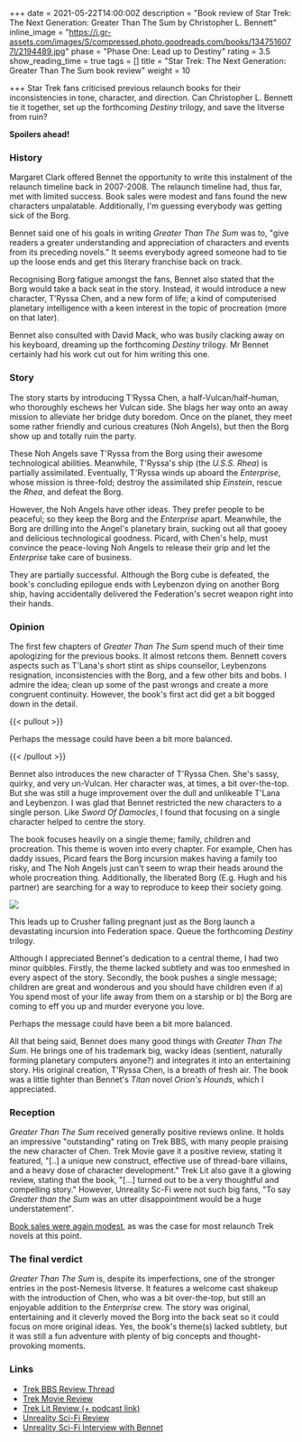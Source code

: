 +++
date = 2021-05-22T14:00:00Z
description = "Book review of Star Trek: The Next Generation: Greater Than The Sum by Christopher L. Bennett"
inline_image = "https://i.gr-assets.com/images/S/compressed.photo.goodreads.com/books/1347516077l/2194489.jpg"
phase = "Phase One: Lead up to Destiny"
rating = 3.5
show_reading_time = true
tags = []
title = "Star Trek: The Next Generation: Greater Than The Sum book review"
weight = 10

+++
Star Trek fans criticised previous relaunch books for their inconsistencies in tone, character, and direction. Can Christopher L. Bennett tie it together, set up the forthcoming _Destiny_ trilogy, and save the litverse from ruin?

**Spoilers ahead!**

<!--more-->

### History

Margaret Clark offered Bennet the opportunity to write this instalment of the relaunch timeline back in 2007-2008. The relaunch timeline had, thus far, met with limited success. Book sales were modest and fans found the new characters unpalatable. Additionally, I'm guessing everybody was getting sick of the Borg.

Bennet said one of his goals in writing _Greater Than The Sum_ was to, "give readers a greater understanding and appreciation of characters and events from its preceding novels." It seems everybody agreed someone had to tie up the loose ends and get this literary franchise back on track.

Recognising Borg fatigue amongst the fans, Bennet also stated that the Borg would take a back seat in the story. Instead, it would introduce a new character, T’Ryssa Chen, and a new form of life; a kind of computerised planetary intelligence with a keen interest in the topic of procreation (more on that later).

Bennet also consulted with David Mack, who was busily clacking away on his keyboard, dreaming up the forthcoming _Destiny_ trilogy. Mr Bennet certainly had his work cut out for him writing this one.

### Story

The story starts by introducing T’Ryssa Chen, a half-Vulcan/half-human, who thoroughly eschews her Vulcan side. She blags her way onto an away mission to alleviate her bridge duty boredom. Once on the planet, they meet some rather friendly and curious creatures (Noh Angels), but then the Borg show up and totally ruin the party.

These Noh Angels save T'Ryssa from the Borg using their awesome technological abilities. Meanwhile, T'Ryssa's ship (the _U.S.S. Rhea_) is partially assimilated. Eventually, T'Ryssa winds up aboard the _Enterprise_, whose mission is three-fold; destroy the assimilated ship _Einstein_, rescue the _Rhea_, and defeat the Borg.

However, the Noh Angels have other ideas. They prefer people to be peaceful; so they keep the Borg and the _Enterprise_ apart. Meanwhile, the Borg are drilling into the Angel's planetary brain, sucking out all that gooey and delicious technological goodness. Picard, with Chen's help, must convince the peace-loving Noh Angels to release their grip and let the _Enterprise_ take care of business.

They are partially successful. Although the Borg cube is defeated, the book's concluding epilogue ends with Leybenzon dying on another Borg ship, having accidentally delivered the Federation's secret weapon right into their hands.

### Opinion

The first few chapters of _Greater Than The Sum_ spend much of their time apologizing for the previous books. It almost retcons them. Bennett covers aspects such as T'Lana's short stint as ships counsellor, Leybenzons resignation, inconsistencies with the Borg, and a few other bits and bobs. I admire the idea; clean up some of the past wrongs and create a more congruent continuity. However, the book's first act did get a bit bogged down in the detail.

{{< pullout >}}

Perhaps the message could have been a bit more balanced.

{{< /pullout >}}

Bennet also introduces the new character of T'Ryssa Chen. She's sassy, quirky, and very un-Vulcan. Her character was, at times, a bit over-the-top. But she was still a huge improvement over the dull and unlikeable T'Lana and Leybenzon. I was glad that Bennet restricted the new characters to a single person. Like _Sword Of Damocles_, I found that focusing on a single character helped to centre the story.

The book focuses heavily on a single theme; family, children and procreation. This theme is woven into every chapter. For example, Chen has daddy issues, Picard fears the Borg incursion makes having a family too risky, and The Noh Angels just can't seem to wrap their heads around the whole procreation thing. Additionally, the liberated Borg (E.g. Hugh and his partner) are searching for a way to reproduce to keep their society going.

![](https://i.redd.it/15qj9532npm61.gif)

This leads up to Crusher falling pregnant just as the Borg launch a devastating incursion into Federation space. Queue the forthcoming _Destiny_ trilogy.

Although I appreciated Bennet's dedication to a central theme, I had two minor quibbles. Firstly, the theme lacked subtlety and was too enmeshed in every aspect of the story. Secondly, the book pushes a single message; children are great and wonderous and you should have children even if a) You spend most of your life away from them on a starship or b) the Borg are coming to eff you up and murder everyone you love.

Perhaps the message could have been a bit more balanced.

All that being said, Bennet does many good things with _Greater Than The Sum_. He brings one of his trademark big, wacky ideas (sentient, naturally forming planetary computers anyone?) and integrates it into an entertaining story. His original creation, T'Ryssa Chen, is a breath of fresh air. The book was a little tighter than Bennet's _Titan_ novel _Orion's Hounds_, which I appreciated.

### Reception

_Greater Than The Sum_ received generally positive reviews online. It holds an impressive "outstanding" rating on Trek BBS, with many people praising the new character of Chen. Trek Movie gave it a positive review, stating it featured, "\[..\] a unique new construct, effective use of thread-bare villains, and a heavy dose of character development." Trek Lit also gave it a glowing review, stating that the book, "\[...\] turned out to be a very thoughtful and compelling story." However, Unreality Sc-Fi were not such big fans, "To say _Greater than the Sum_ was an utter disappointment would be a huge understatement".

[Book sales were again modest](https://startrekbook.club/about/sales-data/), as was the case for most relaunch Trek novels at this point.

### The final verdict

_Greater Than The Sum_ is, despite its imperfections, one of the stronger entries in the post-Nemesis litverse. It features a welcome cast shakeup with the introduction of Chen, who was a bit over-the-top, but still an enjoyable addition to the _Enterprise_ crew. The story was original, entertaining and it cleverly moved the Borg into the back seat so it could focus on more original ideas. Yes, the book's theme(s) lacked subtlety, but it was still a fun adventure with plenty of big concepts and thought-provoking moments.

### Links

* [Trek BBS Review Thread](https://www.trekbbs.com/threads/tng-greater-than-the-sum-review-thread.60637/)
* [Trek Movie Review](https://trekmovie.com/)
* [Trek Lit Review (+ podcast link)](http://www.treklit.com/2019/10/greater-than-sum.html)
* [Unreality Sci-Fi Review](http://unreality-sf.net/2008/08/08/star-trek-greater-than-the-sum-review/)
* [Unreality Sci-Fi Interview with Bennet](http://unreality-sf.net/2008/03/09/christopher-l-bennett-interview/)